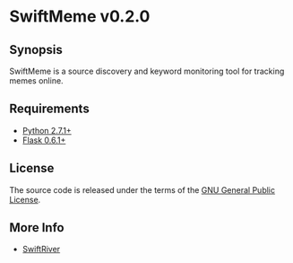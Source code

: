 # SwiftMeme v0.2.0

## Synopsis

SwiftMeme is a source discovery and keyword monitoring tool for tracking memes online.

## Requirements

* [Python 2.7.1+](http://www.python.org/download/releases/2.7.1/)
* [Flask 0.6.1+](http://flask.pocoo.org/)

## License

The source code is released under the terms of the [GNU General Public License](http://www.gnu.org/licenses/gpl.html).

## More Info

* [SwiftRiver](http://swiftly.org)

